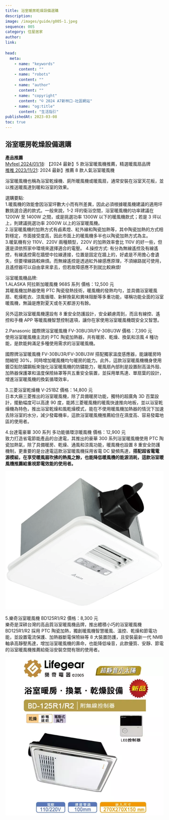 ```yaml
---
title: 浴室暖房乾燥設備選購
description:
image: /images/guide/g005-1.jpeg
sequence: 005
category: 住屋居家
author:
link:

head:
  meta:
    - name: "keywords"
      content: ""
    - name: "robots"
      content: ""
    - name: "author"
      content: ""
    - name: "copyright"
      content: "© 2024 A7新林口-社區網站"
    - name: "og:title"
      content: "生活指引"
publishedAt: 2023-03-08
toc: true
---
```


## 浴室暖房乾燥設備選購

**產品推薦**  
<a href="https://www.myfeel-tw.com/media/bathroomheater">Myfeel 2024/01/18</a>: 【2024 最新】5 款浴室暖風機推薦，精選暖風扇品牌  
<a href="https://weisharelife.com/bathroom-heater/">推推 2023/11/21</a>: 2024 最新】推薦 8 款人氣浴室暖風機

浴室暖風機也稱為浴室乾燥機、廁所暖風機或暖風扇，通常安裝在浴室天花板，並以推送暖風達到暖和浴室的效果。

選購要點:  
1.暖風機的效能會因浴室坪數大小而有所差異，因此必須根據暖風機建議的適用坪數挑選合適的款式。一般來說，1-2 坪的衛浴空間，浴室暖風機的功率建議在 1200W 至 1400W 之間，或是挑選功率 1300W 以下的暖風機款式；若是 3 坪以上，則建議挑選功率 2000W 以上的浴室暖風機。  
2.浴室暖風機的加熱方式有鹵素燈、紅外線和陶瓷加熱等，其中陶瓷加熱的方式相對穩定，市面接受度高，因此市面上的暖風機多半也以陶瓷加熱方式為主。  
3.暖氣機有分 110V、220V 兩種類型，220V 的加熱效率會比 110V 的好一些，但還是須依照家中環境來選擇適合的電壓。 4.操控方式: 有分為無線遙控及有線遙控，有線遙控需在牆壁中拉線連接，位置是固定在牆上的，好處是不用擔心會遺失，但要埋線路較麻煩。而無線遙控是透過紅外線感應原理，不須線路就可使用，且遙控器可以自由拿來拿去，但若故障感應不到就比較麻煩!

浴室暖風機品牌:  
1.ALASKA 阿拉斯加暖風機 968S 系列 價格：12,500 元  
 其暖風機加熱器使用 PTC 陶瓷發熱技術，暖風機的發熱均勻，並具備浴室暖風扇、乾燥乾衣、涼風循環、新鮮換氣和異味阻斷等多重功能，堪稱功能全面的浴室暖風機，無論是應對夏天或冬天都游刃有餘。

另外這款浴室暖風機還設有 8 重安全防護設計，安全顧慮周到，而且有線控、遙控和手機 APP 等暖風機智慧控制選項，讓你在家使用浴室暖風機既安全又智慧。

2.Panasonic 國際牌浴室暖風機 FV-30BU3R/FV-30BU3W 價格：7,390 元  
 使用浴室暖風機主流的 PTC 陶瓷加熱器，共有暖房、乾燥、換氣和涼風 4 種功能，是款能夠滿足多種使用需求的浴室暖風機。

國際牌浴室暖風機 FV-30BU3R/FV-30BU3W 搭配獨家溫度感應器，能讓暖房時間縮短 30%，同時增加暖風機均勻暖房的能力。此外，這款浴室暖風機機身使用鍍亞鉛防鏽鋼板來強化浴室暖風機的防鏽能力，暖風扇內部則是設置耐高溫外殼、加熱器保護罩和溫度保險絲罩等共五重安全裝置，並採用單馬達、單扇葉的設計，增進浴室暖風機的換氣循環效率，

3.三菱浴室乾燥機 V-251BZ 價格：14,800 元  
 日本大廠三菱推出的浴室暖風機，除了具備暖房功能，獨特的超廣角 3D 百葉設計，擺動幅度可以高達 90 度，能將三菱暖風機的暖風快速推向地板，並以浴室乾燥機為特色，推出浴室乾燥和風乾燥模式，能在不使用暖風機加熱器的情況下加速去除浴室的水分，減少發霉機率，這款浴室暖風機推薦給住在濕度高、容易發霉地區的使用者。

4.台達電豪華 300 系列 多功能循環涼暖風機 價格：12,900 元  
 致力打造省電節能產品的台達電，其推出的豪華 300 系列浴室暖風機使用 PTC 陶瓷加熱氣，除了具備暖房、乾燥、通風和涼風功能，暖風機也設置 8 重安全防護機制，更重要的是台達電這款浴室暖風機採用省電 DC 變頻馬達，**搭配超省電電源模組，在享受暖風扇吹拂的熱風之餘，也能降低暖風機的能源消耗，這款浴室暖風機推薦給重視節電效能的使用者。**

![g005-1.jpeg](/images/guide/g005-1.jpeg)

5.樂奇浴室暖風機 BD125R1/R2 價格：8,300 元  
 樂奇是深耕台灣的高品質浴室暖風機品牌，推出體積小巧的浴室暖風機 BD125R1/R2 採用 PTC 陶瓷加熱，獨創暖風機智慧暖風、溫控、乾燥和節電功能，並設置電流保護、加熱器斷電保險絲等 8 大裝置防護，且安裝最新一代 NMB 軸承高靜壓馬達，增加浴室暖風機的壽命，也能降低噪音，此款優質、安靜、節電的浴室暖風機推薦給衛浴安裝空間有限的使用者。

![g005-2.jpeg](/images/guide/g005-2.jpeg)
